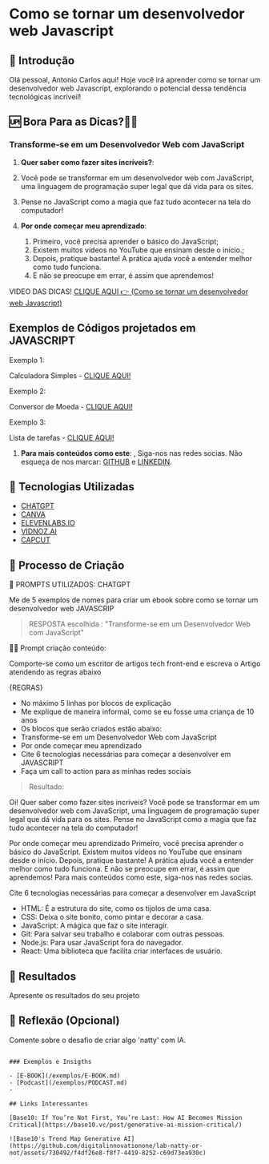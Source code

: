 # Como se tornar um desenvolvedor web Javascript

## <font style="vertical-align: inherit;"><font style="vertical-align: inherit;">🚀</font></font> Introdução


Olá pessoal, Antonio Carlos aqui! 
Hoje você irá aprender como se tornar um desenvolvedor web Javascript, explorando o potencial dessa tendência tecnológicas incríveil!

## <font style="vertical-align: inherit;"><font style="vertical-align: inherit;">🆙</font></font> Bora Para as Dicas?<font style="vertical-align: inherit;"><font style="vertical-align: inherit;">🦾</font></font><font style="vertical-align: inherit;"><font style="vertical-align: inherit;">🤖</font></font>

### Transforme-se em um Desenvolvedor Web com JavaScript

1. **Quer saber como fazer sites incríveis?**:
2. Você pode se transformar em um desenvolvedor web com JavaScript, uma linguagem de programação super legal que dá vida para os sites.
3. Pense no JavaScript como a magia que faz tudo acontecer na tela do computador!
   
1. **Por onde começar meu aprendizado**:
    1. Primeiro, você precisa aprender o básico do JavaScript;
    2. Existem muitos vídeos no YouTube que ensinam desde o início.;
    3. Depois, pratique bastante! A prática ajuda você a entender melhor como tudo funciona.
    4. E não se preocupe em errar, é assim que aprendemos!
  
VIDEO DAS DICAS!
[CLIQUE AQUI <font style="vertical-align: inherit;"><font style="vertical-align: inherit;">👉</font></font> (Como se tornar um desenvolvedor web Javascript)](https://github.com/acinfo33/lab-natty-or-not/blob/main/desenvolvedor-web-javascript%20(1).mp4)

## Exemplos de Códigos projetados em JAVASCRIPT

Exemplo 1:

Calculadora Simples - [CLIQUE AQUI!]()

Exemplo 2:

Conversor de Moeda - [CLIQUE AQUI!]()

Exemplo 3:

Lista de tarefas - [CLIQUE AQUI!]()

       
1. **Para mais conteúdos como este**: , Siga-nos nas redes socias.
   Não esqueça de nos marcar: [GITHUB](https://github.com/acinfo33) e [LINKEDIN](https://www.linkedin.com/feed/).


## 🤖 Tecnologias Utilizadas
- [CHATGPT](https://openai.com/chatgpt/)
- [CANVA](https://www.canva.com/)
- [ELEVENLABS.IO](https://elevenlabs.io/app/sign-up?redirect=/app/speech-synthesis)
- [VIDNOZ.AI](https://aiapp-pt.vidnoz.com/video/index.html)
- [CAPCUT](https://www.capcut.com/pt-br/)

## 🧐 Processo de Criação
<font style="vertical-align: inherit;"><font style="vertical-align: inherit;">🧠</font></font> PROMPTS UTILIZADOS: CHATGPT

Me de 5 exemplos de nomes para criar um ebook sobre como se tornar um desenvolvedor web JAVASCRIP 
> RESPOSTA escolhida : "Transforme-se em um Desenvolvedor Web com JavaScript"


<font style="vertical-align: inherit;"><font style="vertical-align: inherit;">👨‍💻</font></font> Prompt criação conteúdo:

   Comporte-se como um escritor de artigos tech front-end e escreva o Artigo atendendo as regras abaixo

 {REGRAS}

 - No máximo 5 linhas por blocos de explicação
 - Me explique de maneira informal, como se eu fosse uma criança de 10 anos
 - Os blocos que serão criados estão abaixo:
 - Transforme-se em um Desenvolvedor Web com JavaScript
 - Por onde começar meu aprendizado
 - Cite 6 tecnologias necessárias para começar a desenvolver em JAVASCRIPT
 - Faça um call to action para as minhas redes sociais
 
 > Resultado:

Oi! Quer saber como fazer sites incríveis? Você pode se transformar em um desenvolvedor web com JavaScript, 
uma linguagem de programação super legal que dá vida para os sites. Pense no JavaScript como a magia que faz tudo acontecer na tela do computador!

Por onde começar meu aprendizado
Primeiro, você precisa aprender o básico do JavaScript. Existem muitos vídeos no YouTube que ensinam desde o início. Depois, pratique bastante! A prática ajuda você a entender melhor como tudo funciona. E não se preocupe em errar, é assim que aprendemos! Para mais conteúdos como este, siga-nos nas redes socias.

Cite 6 tecnologias necessárias para começar a desenvolver em JavaScript
- HTML: É a estrutura do site, como os tijolos de uma casa.
- CSS: Deixa o site bonito, como pintar e decorar a casa.
- JavaScript: A mágica que faz o site interagir.
- Git: Para salvar seu trabalho e colaborar com outras pessoas.
- Node.js: Para usar JavaScript fora do navegador.
- React: Uma biblioteca que facilita criar interfaces de usuário.


## 🚀 Resultados
Apresente os resultados do seu projeto

## 💭 Reflexão (Opcional)
Comente sobre o desafio de criar algo 'natty' com IA.
```

### Exemplos e Insigths

- [E-BOOK](/exemplos/E-BOOK.md)
- [Podcast](/exemplos/PODCAST.md)
- 

## Links Interessantes

[Base10: If You’re Not First, You’re Last: How AI Becomes Mission Critical](https://base10.vc/post/generative-ai-mission-critical/)

![Base10's Trend Map Generative AI](https://github.com/digitalinnovationone/lab-natty-or-not/assets/730492/f4df26e8-f8f7-4419-8252-c69d73ea930c)
